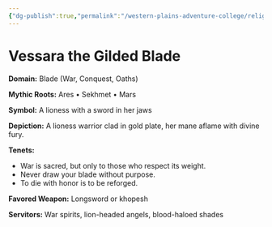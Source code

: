 ```yaml
---
{"dg-publish":true,"permalink":"/western-plains-adventure-college/religion/pantheon-of-the-nine-currents/vessara-the-gilded-blade/"}
---
```



# Vessara the Gilded Blade

**Domain:** Blade (War, Conquest, Oaths)

**Mythic Roots:** Ares • Sekhmet • Mars

**Symbol:** A lioness with a sword in her jaws

**Depiction:**
A lioness warrior clad in gold plate, her mane aflame with divine fury.

**Tenets:**
- War is sacred, but only to those who respect its weight.
- Never draw your blade without purpose.
- To die with honor is to be reforged.

**Favored Weapon:** Longsword or khopesh

**Servitors:** War spirits, lion-headed angels, blood-haloed shades
